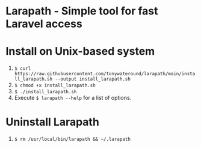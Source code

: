 # Larapath - Simple tool for fast Laravel access

# Install on Unix-based system
1. `$ curl https://raw.githubusercontent.com/tonywateround/larapath/main/install_larapath.sh --output install_larapath.sh `
2. `$ chmod +x install_larapath.sh`
3. `$ ./install_larapath.sh`
4. Execute `$ larapath --help` for a list of options.

# Uninstall Larapath
1. `$ rm /usr/local/bin/larapath && ~/.larapath`

